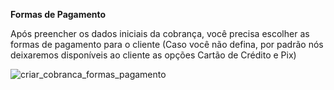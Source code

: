 **Formas de Pagamento**

Após preencher os dados iniciais da cobrança, você precisa escolher as formas de pagamento para o cliente (Caso você não defina, por padrão nós deixaremos disponíveis ao cliente as opções Cartão de Crédito e Pix)

![criar_cobranca_formas_pagamento](../assets/prints/criar_cobranca_formas_pagamento.png)